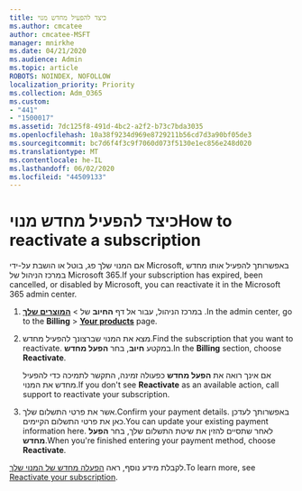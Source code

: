 ```yaml
---
title: כיצד להפעיל מחדש מנוי
ms.author: cmcatee
author: cmcatee-MSFT
manager: mnirkhe
ms.date: 04/21/2020
ms.audience: Admin
ms.topic: article
ROBOTS: NOINDEX, NOFOLLOW
localization_priority: Priority
ms.collection: Adm_O365
ms.custom:
- "441"
- "1500017"
ms.assetid: 7dc125f8-491d-4bc2-a2f2-b73c7bda3035
ms.openlocfilehash: 10a38f9234d969e8729211b56cd7d3a90bf05de3
ms.sourcegitcommit: bc7d6f4f3c9f7060d073f5130e1ec856e248d020
ms.translationtype: MT
ms.contentlocale: he-IL
ms.lasthandoff: 06/02/2020
ms.locfileid: "44509133"
---
```

# <a name="how-to-reactivate-a-subscription"></a><span data-ttu-id="7daf1-102">כיצד להפעיל מחדש מנוי</span><span class="sxs-lookup"><span data-stu-id="7daf1-102">How to reactivate a subscription</span></span>

<span data-ttu-id="7daf1-103">אם המנוי שלך פג, בוטל או הושבת על-ידי Microsoft, באפשרותך להפעיל אותו מחדש במרכז הניהול של Microsoft 365.</span><span class="sxs-lookup"><span data-stu-id="7daf1-103">If your subscription has expired, been cancelled, or disabled by Microsoft, you can reactivate it in the Microsoft 365 admin center.</span></span>
  
1. <span data-ttu-id="7daf1-104">במרכז הניהול, עבור אל דף **החיוב** של \> [**המוצרים שלך**](https://go.microsoft.com/fwlink/p/?linkid=842054) .</span><span class="sxs-lookup"><span data-stu-id="7daf1-104">In the admin center, go to the **Billing** \> **[Your products](https://go.microsoft.com/fwlink/p/?linkid=842054)** page.</span></span>

2. <span data-ttu-id="7daf1-105">מצא את המנוי שברצונך להפעיל מחדש.</span><span class="sxs-lookup"><span data-stu-id="7daf1-105">Find the subscription that you want to reactivate.</span></span> <span data-ttu-id="7daf1-106">במקטע **חיוב**, בחר **הפעל מחדש**.</span><span class="sxs-lookup"><span data-stu-id="7daf1-106">In the **Billing** section, choose **Reactivate**.</span></span>

    <span data-ttu-id="7daf1-107">אם אינך רואה את **הפעל מחדש** כפעולה זמינה, התקשר לתמיכה כדי להפעיל מחדש את המנוי.</span><span class="sxs-lookup"><span data-stu-id="7daf1-107">If you don't see **Reactivate** as an available action, call support to reactivate your subscription.</span></span>

3. <span data-ttu-id="7daf1-108">אשר את פרטי התשלום שלך.</span><span class="sxs-lookup"><span data-stu-id="7daf1-108">Confirm your payment details.</span></span> <span data-ttu-id="7daf1-109">באפשרותך לעדכן כאן את פרטי התשלום הקיימים.</span><span class="sxs-lookup"><span data-stu-id="7daf1-109">You can update your existing payment information here.</span></span> <span data-ttu-id="7daf1-110">לאחר שתסיים להזין את שיטת התשלום שלך, בחר **הפעל מחדש**.</span><span class="sxs-lookup"><span data-stu-id="7daf1-110">When you're finished entering your payment method, choose **Reactivate**.</span></span>

<span data-ttu-id="7daf1-111">לקבלת מידע נוסף, ראה [הפעלה מחדש של המנוי שלך](https://docs.microsoft.com/microsoft-365/commerce/subscriptions/reactivate-your-subscription).</span><span class="sxs-lookup"><span data-stu-id="7daf1-111">To learn more, see [Reactivate your subscription](https://docs.microsoft.com/microsoft-365/commerce/subscriptions/reactivate-your-subscription).</span></span>